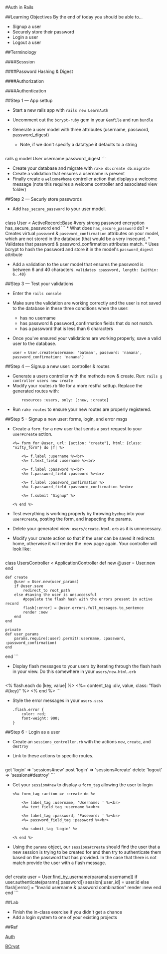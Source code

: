 #Auth in Rails

##Learning Objectives
By the end of today you should be able to...

* Signup a user
* Securely store their password
* Login a user
* Logout a user

##Terminology

####Sesssion

####Password Hashing & Digest

####Authorization

####Authentication



##Step 1 — App settup

* Start a new rails app with `rails new LearnAuth`
* Uncomment out the `bcrypt-ruby` gem in your `Gemfile` and run `bundle`
* Generate a user model with three attributes (username, password, password_digest)
	* Note, if we don't specify a datatype it defaults to a string

	```
rails g model User username password_digest
	```
	
* Create your database and migrate with `rake db:create db:migrate`
* Create a validation that ensures a username is present
* Finally create a `welcome#home` controller action that displays a welcome message (note this requires a welcome controller and associated view folder)

##Step 2 — Securly store passwords

* Add `has_secure_password` to your user model.

	```
class User < ActiveRecord::Base
    #very strong password encryption
    has_secure_password 
end
	```
	* What does `has_secure_password` do?
		* Creates virtual `password` & `password_confirmation` attributes on your model, which are not stored in the database (that would be a very insecure).
		* Validates that password & password_confirmation attributes match.
		* Uses bcrypt to hash the password and store it in the model's `password_digest` attribute

* Add a validation to the user model that ensures the password is between 6 and 40 characters. `validates :password, length: {within: 6..40}`

##Step 3 — Test your validations

* Enter the `rails console`
* Make sure the validation are working correctly and the user is not saved to the database in these three conditions when the user:
	* has no username
	* has password & password_confirmation fields that do not match.
	* has a password that is less than 6 characters
* Once you've ensured your validations are working properly, save a valid user to the database.

	```
	user = User.create(username: 'batman', password: 'nanana', password_confirmation: 'nanana')
	```

##Step 4 — Signup a new user: controller & routes

* Generate a users controller with the methods new & create. Run: `rails g controller users new create`
* Modify your routes.rb file for a more restful settup. Replace the generated routes with:
	```
		resources :users, only: [:new, :create] 
	```
* Run `rake routes` to ensure your new routes are properly registered.

##Step 5 - Signup a new user: forms, login, and error msgs

* Create a `form_for` a new user that sends a `post` request to your `user#create` action.

	```
	<%= form_for @user, url: {action: "create"}, html: {class: "nifty_form"} do |f| %>
	
  		<%= f.label :username %><br>
  		<%= f.text_field :username %><br>
  		
  		<%= f.label :password %><br>
  		<%= f.password_field :password %><br>
  		
  		<%= f.label :password_confirmation %>
  		<%= f.password_field :password_confirmation %><br>
  		
  		<%= f.submit "Signup" %>
  		
	<% end %>
	```
* Test everything is working properly by throwing `byebug` into your `user#create`, posting the form, and inspecting the params.
* Delete your generated view: `users/create.html.erb` as it is unnecessary.
* Modify your create action so that if the user can be saved it redirects home, otherwise it will render the :new page again. Your controller will look like:

	```
class UsersController < ApplicationController
  	def new
    	@user = User.new
  	end

  	def create
   		@user = User.new(user_params)
    	if @user.save
      		redirect_to root_path
	    else #saving the user is unsuccessful
	        #populate the flash hash with the errors present in active record
	        flash[:error] = @user.errors.full_messages.to_sentence 
  	    	render :new
    	end
	end

  	private
  	def user_params
    	params.require(:user).permit(:username, :password, :password_confirmation)
  	end
end
	```
* Display flash messages to your users by iterating through the flash hash in your view. Do this somewhere in your `users/new.html.erb`

	```
<% flash.each do |key, value| %>
 	 <%= content_tag :div, value, class: "flash #{key}" %>
<% end %>
	```
	
* Style the error messages in your `users.scss`

	```
	.flash.error {
  		color: red;
  		font-weight: 900;
	}
	``` 

##Step 6 - Login as a user

* Create an `sessions_controller.rb` with the actions `new`, `create`, and `destroy`
* Link to these actions to specific routes.

	```
get    'login'   => 'sessions#new'
  post   'login'   => 'sessions#create'
  delete 'logout'  => 'sessions#destroy'
	```
* Get your `session#new` to display a `form_tag` allowing the user to login

	```
	<%= form_tag :action => :create do %>

  		<%= label_tag :username, 'Username: ' %><br>
  		<%= text_field_tag :username %><br>

  		<%= label_tag :password, 'Password: ' %><br>
  		<%= password_field_tag :password %><br>

  		<%= submit_tag 'Login' %>
  	
	<% end %>
	
	```
	
* Using the `params` object, our `sessions#create` should find the user that a new session is trying to be created for and then try to authenticate them based on the password that has provided. In the case that there is not match provide the user with a flash message.

	```
def create
    user = User.find_by_username(params[:username])
    if user.authenticate(params[:password])
      session[:user_id] = user.id
    else
      flash[:error] = "Invalid username & password combination"
      render :new
    end
  end
	```



##Lab

* Finish the in-class exercise if you didn't get a chance
* Add a login system to one of your existing projects




##Ref

[Auth](https://github.com/wdi-sf-fall/notes/tree/master/week_07_rails_continued/day_02_associations_and_auth/dusk_auth)

[BCrypt](https://gist.github.com/thebucknerlife/10090014)